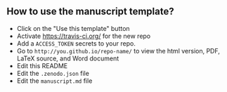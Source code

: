 ## How to use the manuscript template?

- Click on the "Use this template" button
- Activate https://travis-ci.org/ for the new repo
- Add a `ACCESS_TOKEN` secrets to your repo.
- Go to `http://you.github.io/repo-name/` to view the html version, PDF, LaTeX source, and Word document
- Edit this README
- Edit the `.zenodo.json` file
- Edit the `manuscript.md` file
